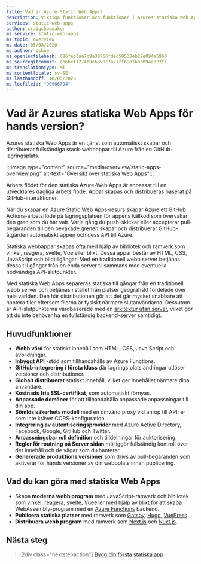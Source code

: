 ```yaml
---
title: Vad är Azure Static Web Apps?
description: Viktiga funktioner och funktioner i Azures statiska Web Apps.
services: static-web-apps
author: craigshoemaker
ms.service: static-web-apps
ms.topic: overview
ms.date: 05/08/2020
ms.author: cshoe
ms.openlocfilehash: 086feb3aa7c9a38756fded58538eb22e094a5960
ms.sourcegitcommit: eb6bef1274b9e6390c7a77ff69bf6a3b94e827fc
ms.translationtype: MT
ms.contentlocale: sv-SE
ms.lasthandoff: 10/05/2020
ms.locfileid: "90906794"
---
```

# <a name="what-is-azure-static-web-apps-preview"></a>Vad är Azures statiska Web Apps för hands version?

Azures statiska Web Apps är en tjänst som automatiskt skapar och distribuerar fullständiga stack-webbappar till Azure från en GitHub-lagringsplats.

:::image type="content" source="media/overview/static-apps-overview.png" alt-text="Översikt över statiska Web Apps":::

Arbets flödet för den statiska Azure-Web Apps är anpassat till en utvecklares dagliga arbets flöde. Appar skapas och distribueras baserat på GitHub-interaktioner.

När du skapar en Azure Static Web Apps-resurs skapar Azure ett GitHub Actions-arbetsflöde på lagringsplatsen för appens källkod som övervakar den gren som du har valt. Varje gång du push-skickar eller accepterar pull-begäranden till den bevakade grenen skapar och distribuerar GitHub-åtgärden automatiskt appen och dess API till Azure.

Statiska webbappar skapas ofta med hjälp av bibliotek och ramverk som vinkel, reagera, svelte, Vue eller blixt. Dessa appar består av HTML, CSS, JavaScript och bildtillgångar. Med en traditionell webb server betjänas dessa till gångar från en enda server tillsammans med eventuella nödvändiga API-slutpunkter.

Med statiska Web Apps separeras statiska till gångar från en traditionell webb server och betjänas i stället från platser geografiskt fördelade över hela världen. Den här distributionen gör att det går mycket snabbare att hantera filer eftersom filerna är fysiskt närmare slutanvändarna. Dessutom är API-slutpunkterna värdbaserade med en [arkitektur utan server](../azure-functions/functions-overview.md), vilket gör att du inte behöver ha en fullständig backend-server samtidigt.

## <a name="key-features"></a>Huvudfunktioner

- **Webb värd** för statiskt innehåll som HTML, CSS, Java Script och avbildningar.
- **Inbyggt API** -stöd som tillhandahålls av Azure Functions.
- **GitHub-integrering i första klass** där lagrings plats ändringar utlöser versioner och distributioner.
- **Globalt distribuerat** statiskt innehåll, vilket ger innehållet närmare dina användare.
- **Kostnads fria SSL-certifikat**, som automatiskt förnyas.
- **Anpassade domäner** för att tillhandahålla anpassade anpassningar till din app.
- **Sömlös säkerhets modell** med en omvänd proxy vid anrop till API: er som inte kräver CORS-konfiguration.
- **Integrering av autentiseringsprovider** med Azure Active Directory, Facebook, Google, GitHub och Twitter.
- **Anpassningsbar roll definition** och tilldelningar för auktorisering.
- **Regler för routning på Server sidan** möjliggör fullständig kontroll över det innehåll och de vägar som du hanterar.
- **Genererade produktions versioner** som drivs av pull-begäranden som aktiverar för hands versioner av din webbplats innan publicering.

## <a name="what-you-can-do-with-static-web-apps"></a>Vad du kan göra med statiska Web Apps

- Skapa **moderna webb program** med JavaScript-ramverk och bibliotek som [vinkel](getting-started.md?tabs=angular), [reagera](getting-started.md?tabs=react), [svelte](https://docs.microsoft.com/learn/modules/publish-app-service-static-web-app-api/), [Vue](getting-started.md?tabs=react)eller med hjälp av [blixt](https://dotnet.microsoft.com/apps/aspnet/web-apps/blazor) för att skapa WebAssembly-program med en [Azure Functions](apis.md) backend.
- **Publicera statiska platser** med ramverk som [Gatsby](publish-gatsby.md), [Hugo](publish-hugo.md), [VuePress](publish-vuepress.md).
- **Distribuera webb program** med ramverk som [Next.js](deploy-nextjs.md) och [Nuxt.js](deploy-nuxtjs.md).

## <a name="next-steps"></a>Nästa steg

> [!div class="nextstepaction"]
> [Bygg din första statiska app](getting-started.md)
